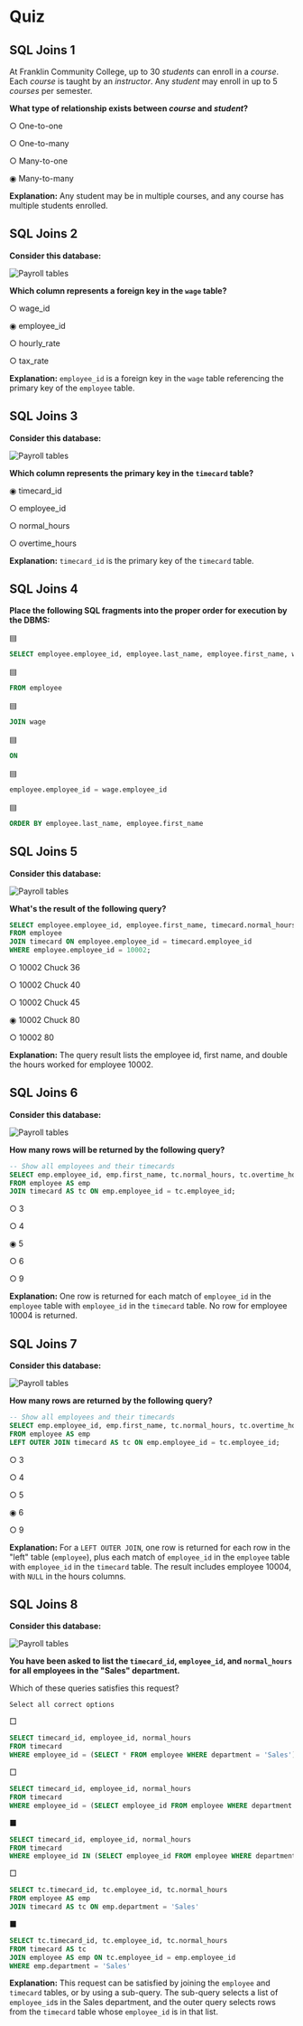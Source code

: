 # Quiz

## **SQL Joins 1**

At Franklin Community College, up to 30 _students_ can enroll in a _course_. Each _course_ is taught by an _instructor_. Any _student_ may enroll in up to 5 _courses_ per semester.

**What type of relationship exists between _course_ and _student_?**

○ One-to-one

○ One-to-many

○ Many-to-one

◉ Many-to-many

**Explanation:** Any student may be in multiple courses, and any course has multiple students enrolled.


## **SQL Joins 2**

**Consider this database:**

![Payroll tables](https://bootcamp-os-lms-prd-public.s3.us-west-2.amazonaws.com/content/e953d16f04b58823f645afcbc1330f12.png)

**Which column represents a foreign key in the `wage` table?**

○ wage_id

◉ employee_id

○ hourly_rate

○ tax_rate

**Explanation:** `employee_id` is a foreign key in the `wage` table referencing the primary key of the `employee` table.


## **SQL Joins 3**

**Consider this database:**

![Payroll tables](https://bootcamp-os-lms-prd-public.s3.us-west-2.amazonaws.com/content/e953d16f04b58823f645afcbc1330f12.png)

**Which column represents the primary key in the `timecard` table?**

◉ timecard_id

○ employee_id

○ normal_hours

○ overtime_hours

**Explanation:** `timecard_id` is the primary key of the `timecard` table.


## **SQL Joins 4**

**Place the following SQL fragments into the proper order for execution by the DBMS:**

▤
```sql
SELECT employee.employee_id, employee.last_name, employee.first_name, wage.hourly_rate
```

▤
```sql
FROM employee
```

▤
```sql
JOIN wage
```

▤
```sql
ON
```

▤
```sql
employee.employee_id = wage.employee_id
```

▤
```sql
ORDER BY employee.last_name, employee.first_name
```


## **SQL Joins 5**

**Consider this database:**

![Payroll tables](https://bootcamp-os-lms-prd-public.s3.us-west-2.amazonaws.com/content/e953d16f04b58823f645afcbc1330f12.png)

**What's the result of the following query?**

```sql
SELECT employee.employee_id, employee.first_name, timecard.normal_hours*2
FROM employee
JOIN timecard ON employee.employee_id = timecard.employee_id
WHERE employee.employee_id = 10002;
```

○ 10002 Chuck 36

○ 10002 Chuck 40

○ 10002 Chuck 45

◉ 10002 Chuck 80

○ 10002 80

**Explanation:** The query result lists the employee id, first name, and double the hours worked for employee 10002.


## **SQL Joins 6**

**Consider this database:**

![Payroll tables](https://bootcamp-os-lms-prd-public.s3.us-west-2.amazonaws.com/content/e953d16f04b58823f645afcbc1330f12.png)

**How many rows will be returned by the following query?**

```sql
-- Show all employees and their timecards
SELECT emp.employee_id, emp.first_name, tc.normal_hours, tc.overtime_hours
FROM employee AS emp
JOIN timecard AS tc ON emp.employee_id = tc.employee_id;
```

○ 3

○ 4

◉ 5

○ 6

○ 9

**Explanation:** One row is returned for each match of `employee_id` in the `employee` table with `employee_id` in the `timecard` table. No row for employee 10004 is returned.


## **SQL Joins 7**

**Consider this database:**

![Payroll tables](https://bootcamp-os-lms-prd-public.s3.us-west-2.amazonaws.com/content/e953d16f04b58823f645afcbc1330f12.png)

**How many rows are returned by the following query?**

```sql
-- Show all employees and their timecards
SELECT emp.employee_id, emp.first_name, tc.normal_hours, tc.overtime_hours
FROM employee AS emp
LEFT OUTER JOIN timecard AS tc ON emp.employee_id = tc.employee_id;
```

○ 3

○ 4

○ 5

◉ 6

○ 9

**Explanation:** For a `LEFT OUTER JOIN`, one row is returned for each row in the "left" table (`employee`), plus each match of `employee_id` in the `employee` table with `employee_id` in the `timecard` table. The result includes employee 10004, with `NULL` in the hours columns.


## **SQL Joins 8**

**Consider this database:**

![Payroll tables](https://bootcamp-os-lms-prd-public.s3.us-west-2.amazonaws.com/content/e953d16f04b58823f645afcbc1330f12.png)

**You have been asked to list the `timecard_id`, `employee_id`, and `normal_hours` for all employees in the "Sales" department.**

Which of these queries satisfies this request?

	Select all correct options

□ 
```sql
SELECT timecard_id, employee_id, normal_hours
FROM timecard
WHERE employee_id = (SELECT * FROM employee WHERE department = 'Sales')
```

□ 
```sql
SELECT timecard_id, employee_id, normal_hours
FROM timecard
WHERE employee_id = (SELECT employee_id FROM employee WHERE department = 'Sales')
```

■ 
```sql
SELECT timecard_id, employee_id, normal_hours
FROM timecard
WHERE employee_id IN (SELECT employee_id FROM employee WHERE department = 'Sales')
```

□ 
```sql
SELECT tc.timecard_id, tc.employee_id, tc.normal_hours
FROM employee AS emp
JOIN timecard AS tc ON emp.department = 'Sales'
```

■ 
```sql
SELECT tc.timecard_id, tc.employee_id, tc.normal_hours
FROM timecard AS tc
JOIN employee AS emp ON tc.employee_id = emp.employee_id
WHERE emp.department = 'Sales'
```

**Explanation:** This request can be satisfied by joining the `employee` and `timecard` tables, or by using a sub-query. The sub-query selects a list of `employee_id`s in the Sales department, and the outer query selects rows from the `timecard` table whose `employee_id` is in that list.